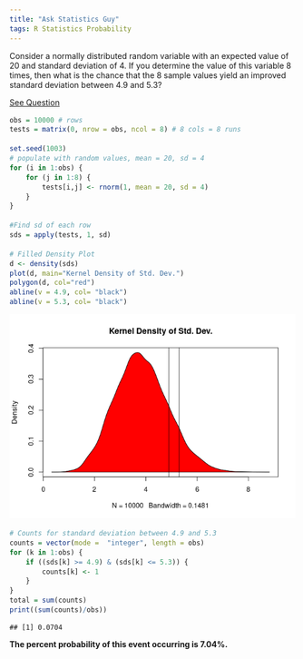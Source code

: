 ```yaml
---
title: "Ask Statistics Guy"
tags: R Statistics Probability
---
```



Consider a normally distributed random variable with an expected value
of 20 and standard deviation of 4. If you determine the value of this
variable 8 times, then what is the chance that the 8 sample values yield
an improved standard deviation between 4.9 and 5.3?

[See
Question](https://www.reddit.com/r/AskStatistics/comments/dgvcq0/can_anyone_help_me_with_this_question_about_the/?%24deep_link=true&correlation_id=8d023e0e-cae3-4a55-b070-aa7c17047ecd&ref=email_digest&ref_campaign=email_digest&ref_source=email&%243p=e_as&%24original_url=https%3A%2F%2Fwww.reddit.com%2Fr%2FAskStatistics%2Fcomments%2Fdgvcq0%2Fcan_anyone_help_me_with_this_question_about_the%2F%3F%24deep_link%3Dtrue%26correlation_id%3D8d023e0e-cae3-4a55-b070-aa7c17047ecd%26ref%3Demail_digest%26ref_campaign%3Demail_digest%26ref_source%3Demail%26utm_content%3Dpost_title%26utm_medium%3Ddigest%26utm_name%3Dtop_posts%26utm_source%3Demail%26utm_term%3Dday&_branch_match_id=711018267596211740)

```r
obs = 10000 # rows
tests = matrix(0, nrow = obs, ncol = 8) # 8 cols = 8 runs 

set.seed(1003)
# populate with random values, mean = 20, sd = 4
for (i in 1:obs) {
    for (j in 1:8) {
        tests[i,j] <- rnorm(1, mean = 20, sd = 4)
    }
}

#Find sd of each row
sds = apply(tests, 1, sd)

# Filled Density Plot
d <- density(sds)
plot(d, main="Kernel Density of Std. Dev.")
polygon(d, col="red")
abline(v = 4.9, col= "black")
abline(v = 5.3, col= "black")
```

![](/assets/img/prob-puzzle.png)

```r
# Counts for standard deviation between 4.9 and 5.3
counts = vector(mode =  "integer", length = obs)
for (k in 1:obs) {
    if ((sds[k] >= 4.9) & (sds[k] <= 5.3)) {
        counts[k] <- 1
    }
}
total = sum(counts)
print((sum(counts)/obs))
```

    ## [1] 0.0704

**The percent probability of this event occurring is 7.04%.**  

